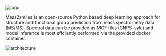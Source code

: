 ![logo](https://github.com/volvox292/mass2smiles/assets/63146629/950c4462-c3ac-46ba-be40-08174e637e29)

Mass2smiles is an open-source Python based deep learning approach for structure and functional group prediction from mass spectrometry data (MS/MS). Spectral data can be provided as MGF files (GNPS-syle) and model inference is most effciently performed via the provided docker container.


![architecture](https://github.com/volvox292/mass2smiles/assets/63146629/603a5307-d04a-4e87-95cc-2571ec424f5f)


